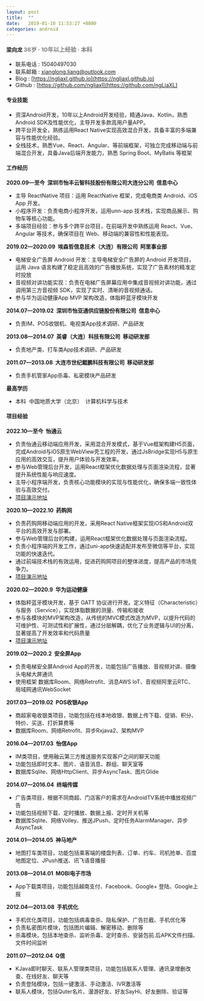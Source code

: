 ```yaml
---
layout: post
title:  ""
date:   2019-01-10 11:53:27 +0800
categories: android
---
```


#### 梁向龙 <span style="font-size:15px;color:grey">36岁 · 10年以上经验 · 本科<span>
- 	联系电话 : 15040497030
-	联系邮箱 : <a href="mailto:xianglong.liang@outlook.com">xianglong.liang@outlook.com</a>
-	Blog : [https://ngliaxl.github.io](https://ngliaxl.github.io)
-	Github : [https://github.com/ngliaxl](https://github.com/ngLiaXL)

####	专业技能
-	资深Android开发，10年以上Android开发经验，精通Java、Kotlin，熟悉Android SDK及性能优化，主导开发多款高用户量APP。
-	跨平台开发全，熟练运用React Native实现高效混合开发，具备丰富的多端兼容与性能优化经验。
-	全栈技术，熟悉Vue、React、Angular、等前端框架，可独立完成移动端与前端混合开发，具备Java后端开发能力，熟悉 Spring Boot、MyBatis 等框架

####	工作经历 
**2020.09—至今&nbsp;&nbsp;深圳市怡丰云智科技股份有限公司大连分公司&nbsp;&nbsp;信息中心**
- 主导 ReactNative 项目：运用 ReactNative 框架，完成电商类 Android、iOS App 开发。
- 小程序开发：负责电商小程序开发，运用unn-app 技术栈，实现商品展示、购物车等核心功能。
- 多端项目经验：参与多个跨平台项目，在前端开发中熟练运用 React、Vue、Angular 等技术，确保项目在 Web、移动端的兼容性和性能表现。

**2019.02—2020.09&nbsp;&nbsp;埃森哲信息技术（大连）有限公司&nbsp;&nbsp;阿里事业部**
- 电梯安全广告屏 Android 开发：主导电梯安全广告屏的 Android 开发项目，运用 Java 语言构建了稳定且高效的广告播放系统，实现了广告素材的精准定时投放
- 音视频对讲功能实现：负责在电梯广告屏幕应用中集成音视频对讲功能，通过调用第三方音视频 SDK，实现了实时、清晰的音视频通话。
- 参与华为运动健康App MVP 架构改造，体脂秤蓝牙模块开发

**2014.07—2019.02&nbsp;&nbsp;深圳市怡亚通供应链股份有限公司&nbsp;&nbsp;信息中心** 
- 负责IM、POS收银机、电视类App技术调研、产品研发

**2013.08—2014.07&nbsp;&nbsp;英睿（大连）科技有限公司&nbsp;&nbsp;移动研发部**
- 负责地产类、打车类App技术调研、产品研发

**2011.07—2013.08&nbsp;&nbsp;大连市世纪鲲鹏科技有限公司&nbsp;&nbsp;移动研发部**
- 负责手机管家App杀毒、私密模块产品研发

**最高学历**
-   本科&nbsp;&nbsp;中国地质大学（北京）&nbsp;&nbsp;计算机科学与技术

####	项目经验
**2022.10—至今&nbsp;&nbsp;怡通云**

-	负责怡通云移动端应用开发，采用混合开发模式，基于Vue框架构建H5页面，完成Android与iOS原生WebView壳工程的开发，通过JsBridge实现H5与原生应用的高效交互，提升用户体验与开发效率。
-	参与Web管理后台开发，运用React框架优化数据处理与页面渲染流程，显著提升系统性能与响应速度。
-	主导小程序端开发，负责核心功能模块的实现与性能优化，确保多端一致性体验与高效交付。  
-	[项目演示地址](https://a.vmall.com/app/C103967345)

**2020.10—2022.10&nbsp;&nbsp;药购网** 
-	负责药购网移动端应用的开发，采用React Native框架实现iOS和Android双平台的高效开发与部署。
-	参与Web管理后台的构建，运用React框架优化数据处理与页面渲染流程。
-	负责小程序端的开发工作，通过uni-app快速适配并发布至微信等平台，实现功能的快速迭代。
-	通过前端技术栈的有效运用，促进药购网项目的整体进度，提高产品的市场竞争力。
-	[项目演示地址](https://a.vmall.com/app/C103105531)

**2020.02—2020.9&nbsp;&nbsp;华为运动健康**  
-   体脂秤蓝牙模块开发，基于 GATT 协议进行开发。定义特征（Characteristic）与服务（Service），实现体脂数据的测量、传输和接收
-   参与各模块的MVP架构改造，从传统的MVC模式改造为MVP，以提升代码的可维护性、可测试性和扩展性，通过分层解耦，优化了业务逻辑与UI的分离，显著提高了开发效率和代码质量
-	[项目演示地址](https://a.vmall.com/app/C10414141)

**2019.02—2020.2&nbsp;&nbsp;安全屏App** 
-	负责电梯安全屏Android App的开发，功能包括广告播放、音视频对讲、摄像头电梯大屏通讯
-	使用框架 数据库Room、网络Retrofit、消息AWS IoT、音视频阿里云RTC、局域网通讯WebSocket

**2017.03—2019.02&nbsp;&nbsp;POS收银App** 
-	商超家电收银类项目，功能包括在线本地收银、数据上传下载、促销、积分、特价、买送、打折算费等
-	数据库Room、网络Retrofit、异步Rxjava2、架构MVP 

**2016.04—2017.03&nbsp;&nbsp;怡信App**
-   IM类项目，使用融云第三方推送服务实现客户之间的聊天功能  
-   功能包括即时文本、图片、语音消息、群组、聊天室等    
-   数据库Sqlite、网络HttpClient、异步AsyncTask、图片Glide

**2014.07—2016.04&nbsp;&nbsp;终端传媒**
-	广告类项目，根据不同商超、门店客户的需求在AndroidTV系统中播放视频广告  
-	功能包括视频下载、定时播放、数据上报、定时开关机等  
-	数据库Sqlite、网络Volley、推送JPush、定时任务AlarmManager、异步AsyncTask

<!--
-	**2014.07—2015.06，怡亚通，宇商网**  
项目简介：     
• 电商类项目，功能包括商品展示、下单、支付、定位等  
• 微信、支付宝、QQ、微博分享登录、高德定位  
• 数据库Sqlite、网络Volley、异步AsyncTask、图片Volley的NetworkImageView  
职责：   
• 负责整体项目设计及研发
-->

<!--
-	**2014.05—2014.07，英睿，中国故事**  
项目简介：     
• 电商酒类项目，功能包括扫描二维码分享品酒经验、文章发布等  
• 支付宝、微信支付宝、zbar二维码  
• 网络Volley  
职责：   
• 负责整体项目设计及研发
-->


**2014.01—2014.05&nbsp;&nbsp;神马地产** 
-   地图打车类项目，功能包括乘客端的楼盘列表、订单、约车、司机抢单、百度地图定位、JPush推送、讯飞语音播报

**2013.08—2014.01&nbsp;&nbsp;MOBI电子市场**
-	App下载类项目，功能包括越南支付、Facebook、Google+ 登陆、Google上报

**2012.04—2013.08&nbsp;&nbsp;手机优化** 
-   手机优化类项目，功能包括病毒查杀、隐私保护、广告拦截、手机优化等   
-   负责私密图片模块，包括图片编辑、解密移动、删除等  
-   杀毒模块，包括本地查杀、监听杀毒、定时查杀、安装包前.后APK文件扫描、文件时间监听


**2011.07—2012.04&nbsp;&nbsp;Q信**  
-	KJava即时聊天、联系人管理类项目，功能包括联系人管理、通讯录增删改查、在线好友、聊天等  
-	负责登陆模块，包括一键激活、手动激活、IVR激活等  
-	联系人模块，包括Quter名片、漫游好友、好友SayHi、好友删除、验证等